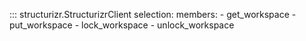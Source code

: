 ::: structurizr.StructurizrClient
    selection:
        members:
            - get_workspace
            - put_workspace
            - lock_workspace
            - unlock_workspace
